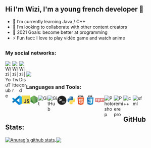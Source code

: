 ## Hi I'm Wizi, I'm a young french developer  👋
- 🌱 I’m currently learning Java / C++
- 👯 I’m looking to collaborate with other content creators
- 🥅 2021 Goals: become better at programming
- ⚡ Fun fact: I love to play vidéo game and watch anime

### My social networks:

[<img align="left" alt="Wizi | YouTube" width="22px" src="https://i.ibb.co/nsWxH0W/youtube-512.png" />][youtube]
[<img align="left" alt="Wizi | Twitter" width="22px" src="https://i.ibb.co/8sdY04w/twitter-512.png" />][twitter]
[<img align="left" alt="Wizi | Discord" width="22px" src="https://i.ibb.co/4TVwnMV/discord-2-512.png" />][discord]
<br />

<img align="center" src="https://discord.c99.nl/widget/theme-3/505762041789808641.png" />

### Languages and Tools:

[<img align="left" alt="Visual Studio Code" width="30px" src="https://raw.githubusercontent.com/github/explore/80688e429a7d4ef2fca1e82350fe8e3517d3494d/topics/visual-studio-code/visual-studio-code.png" />][visual]
[<img align="left" alt="JavaScript" width="26px" src="https://raw.githubusercontent.com/github/explore/80688e429a7d4ef2fca1e82350fe8e3517d3494d/topics/javascript/javascript.png" />][js]
[<img align="left" alt="Node.js" width="26px" src="https://raw.githubusercontent.com/github/explore/80688e429a7d4ef2fca1e82350fe8e3517d3494d/topics/nodejs/nodejs.png" />][nodejs]
[<img align="left" alt="Git" width="30px" src="https://camo.githubusercontent.com/fbfcb9e3dc648adc93bef37c718db16c52f617ad055a26de6dc3c21865c3321d/68747470733a2f2f7777772e766563746f726c6f676f2e7a6f6e652f6c6f676f732f6769742d73636d2f6769742d73636d2d69636f6e2e737667" />][git]
[<img align="left" alt="GitHub" width="30px" src="https://icones.pro/wp-content/uploads/2021/06/icone-github-grise.png" />][github]
[<img align="left" alt="Terminal" width="30px" src="https://raw.githubusercontent.com/github/explore/80688e429a7d4ef2fca1e82350fe8e3517d3494d/topics/terminal/terminal.png" />][terminal]
[<img align="left" alt="Python" width="30px" src="https://raw.githubusercontent.com/devicons/devicon/master/icons/python/python-original.svg"/>][python]
[<img align="left" alt="HTML5" width="30px" src="https://raw.githubusercontent.com/devicons/devicon/master/icons/html5/html5-original-wordmark.svg" />][html]
[<img align="left" alt="CSS3" width="30px" src="https://raw.githubusercontent.com/devicons/devicon/master/icons/css3/css3-original-wordmark.svg" />][css]
[<img align="left" alt="npm" width="30px" src="https://raw.githubusercontent.com/devicons/devicon/master/icons/npm/npm-original-wordmark.svg">][npm]
[<img align="left" alt="Photoshop" width="30px" src="https://upload.wikimedia.org/wikipedia/commons/9/92/Adobe_Photoshop_CS6_icon.svg"/>][ps]
[<img align="left" alt="Premiere pro" width="30px" src="https://images.tuto.net/blog/premiere-cs6-logo.png"/>][pr]
[<img align="left" alt="c++" width="30px" src="https://upload.wikimedia.org/wikipedia/commons/thumb/1/18/ISO_C%2B%2B_Logo.svg/1822px-ISO_C%2B%2B_Logo.svg.png"/>][cpp]
[<img align="left" alt="sfml" width="30px" src="https://upload.wikimedia.org/wikipedia/commons/thumb/a/a0/SFML_Logo.svg/1200px-SFML_Logo.svg.png"/>][sfml]
<!-- [<img align="left" alt="Unreal Engine" width="30px" src="https://i.ibb.co/p3rJssc/pngwing-com.png"/>][ue] -->
<br />
<br />

## GitHub Stats:

<a href="https://github.com/Wizi8914/Wizi8914">
  <img align="center" src="https://github-readme-stats.anuraghazra1.vercel.app/api?username=Wizi8914&show_icons=true&include_all_commits=true&theme=material-palenight" alt="Anurag's github stats" />
</a>
<a href="https://github.com/Wizi8914/Wizi8914">
  <!-- Change the `github-readme-stats.anuraghazra1.vercel.app` to `github-readme-stats.vercel.app`  -->
  <img align="center" src="https://github-readme-stats.anuraghazra1.vercel.app/api/top-langs/?username=Wizi8914&layout=compact&theme=material-palenight" />
</a>

[ue]: www.unrealengine.com/
[sfml]: https://www.sfml-dev.org/
[cpp]: https://fr.wikipedia.org/wiki/C%2B%2B
[npm]: https://www.npmjs.com
[python]: https://www.python.org
[pr]: https://www.adobe.com/fr/products/premiere.html
[ps]: https://www.adobe.com/fr/products/photoshop.html
[twitter]: https://twitter.com/Wizi20540539
[youtube]: https://www.youtube.com/channel/UCEzAYEvYn78L-w4xEKitPHA
[discord]: https://discord.gg/5Mww29D9kB
[visual]: https://code.visualstudio.com
[js]: https://developer.mozilla.org/fr/docs/Web/JavaScript
[terminal]: https://developer.mozilla.org/fr/docs/Learn/Tools_and_testing/Understanding_client-side_tools/Command_line
[nodejs]: https://nodejs.org/en/
[git]: https://git-scm.com
[github]: https://github.com
[html]: https://developer.mozilla.org/fr/docs/Learn/Getting_started_with_the_web/HTML_basics
[css]: https://developer.mozilla.org/fr/docs/Web/CSS
